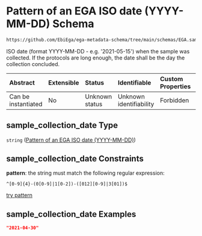 # Pattern of an EGA ISO date (YYYY-MM-DD) Schema

```txt
https://github.com/EbiEga/ega-metadata-schema/tree/main/schemas/EGA.sample.json#/properties/sample_collection/properties/sample_collection_date
```

ISO date (format YYYY-MM-DD - e.g. '2021-05-15') when the sample was collected. If the protocols are long enough, the date shall be the day the collection concluded.

| Abstract            | Extensible | Status         | Identifiable            | Custom Properties | Additional Properties | Access Restrictions | Defined In                                                        |
| :------------------ | :--------- | :------------- | :---------------------- | :---------------- | :-------------------- | :------------------ | :---------------------------------------------------------------- |
| Can be instantiated | No         | Unknown status | Unknown identifiability | Forbidden         | Allowed               | none                | [EGA.sample.json*](../out/EGA.sample.json "open original schema") |

## sample_collection_date Type

`string` ([Pattern of an EGA ISO date (YYYY-MM-DD)](ega-12-definitions-pattern-of-an-ega-iso-date-yyyy-mm-dd.md))

## sample_collection_date Constraints

**pattern**: the string must match the following regular expression: 

```regexp
^[0-9]{4}-(0[0-9]|1[0-2])-([012][0-9]|3[01])$
```

[try pattern](https://regexr.com/?expression=%5E%5B0-9%5D%7B4%7D-\(0%5B0-9%5D%7C1%5B0-2%5D\)-\(%5B012%5D%5B0-9%5D%7C3%5B01%5D\)%24 "try regular expression with regexr.com")

## sample_collection_date Examples

```json
"2021-04-30"
```
